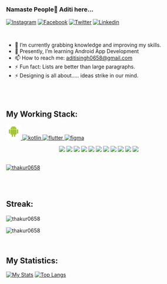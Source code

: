### Namaste People🙏 Aditi here... <br>

[![Instagram](https://img.shields.io/badge/thakur0658-black?style=flat&logo=Instagram&logoColor=pink&link=https:https:https:/https://www.instagram.com/thakur0658/)](https://www.instagram.com/thakur0658/)
[![Facebook](https://img.shields.io/badge/Aditi_Thakur-black?style=flat&logo=Facebook&logoColor=blue&link=https:https:https://www.facebook.com/profile.php?id=100014446202447)](https://www.facebook.com/profile.php?id=100014446202447)
[![Twitter](https://img.shields.io/badge/thakur0658-blue?style=flat&logo=Twitter&logoColor=white&link=https:https:https://twitter.com/AditiSi00044342)](https://twitter.com/AditiSi00044342)
[![Linkedin](https://img.shields.io/badge/Aditi_Singh-blue?style=flat&logo=Linkedin&logoColor=white&link=https:https://www.linkedin.com/in/aditi-singh-424b16197/)](https://www.linkedin.com/in/aditi-singh-424b16197/)


<br>

- 🔭 I’m currently grabbing knowledge and improving my skills.
- 🌱 Presently, I’m learning Android App Development 
- 📫 How to reach me: <a href="aditisingh0658@gmail.com">aditisingh0658@gmail.com</a>
- ⚡ Fun fact: Lists are better than large paragraphs.
- ⚡ Designing is all about..... ideas strike in our mind.


<br><br>

## My Working Stack:
<p align="left"> <a href="https://developer.android.com" target="_blank"> <img src="https://raw.githubusercontent.com/devicons/devicon/master/icons/android/android-original-wordmark.svg" alt="android" width="40" height="40"/> </a> <a href="https://kotlinlang.org" target="_blank"> <img src="https://www.vectorlogo.zone/logos/kotlinlang/kotlinlang-icon.svg" alt="kotlin" width="40" height="40"/> </a> <a href="https://flutter.dev" target="_blank"> <img src="https://www.vectorlogo.zone/logos/flutterio/flutterio-icon.svg" alt="flutter" width="40" height="40"/> </a> <a href="https://www.figma.com/" target="_blank"> <img src="https://www.vectorlogo.zone/logos/figma/figma-icon.svg" alt="figma" width="40" height="40"/> </a> </p>

<div align="center">
    <img src="https://img.shields.io/badge/-C-000000?&style=flat&logo=c&logoColor=5968BA" />
    <img src="https://img.shields.io/badge/-HTML-000000?&style=flat&logo=html5&logoColor=E44D26"/>
    <img src="https://img.shields.io/badge/-CSS-000000?&style=flat&logo=css3&logoColor=42A5F5"/>
    <img src="https://img.shields.io/badge/-Kotlin-000000?&style=flat&logo=kotlin3&logoColor=DEDEDF"/>
    <img src="https://img.shields.io/badge/-XML-000000?&style=flat&logo=xml3&logoColor=29B4F4"/>
    <img src="https://img.shields.io/badge/-JavaScript-000000?style=flat&logo=javascript&logoColor=FFCA28" />
    <img src="https://img.shields.io/badge/-Python-000000?style=flat&logo=python&logoColor=5968BA" />
    <img src="https://img.shields.io/badge/-React-000000?style=flat&logo=react&logoColor=03AABF" />
    <img src="https://img.shields.io/badge/-git-000000?&style=flat&logo=git&logoColor=E64A19"/>
    <img src="https://img.shields.io/badge/-Gitpod-000000?style=flat&logo=gitpod&logoColor=29B4F4" />
    <img src="https://img.shields.io/badge/-Github-000000?style=flat&logo=github&logoColor=DEDEDF" />
</div>
<br>
<p align="left"> <a href="https://github.com/ryo-ma/github-profile-trophy"><img src="https://github-profile-trophy.vercel.app/?username=thakur0658" alt="thakur0658" /></a> </p>
<br><br>

## Streak:
<p><img align="center" src="https://github-readme-stats.vercel.app/api/top-langs?username=thakur0658&show_icons=true&locale=en&layout=compact" alt="thakur0658" /></p>

<p><img align="center" src="https://github-readme-streak-stats.herokuapp.com/?user=thakur0658&" alt="thakur0658" /></p>
<br>

## My Statistics: 

[![My Stats](https://github-readme-stats.vercel.app/api?username=thakur0658&show_icons=true&title_color=08fdd8&icon_color=bb2acf&text_color=ffffff&bg_color=0a192f&count_private=true)](https://github.com/thakur0658?tab=repositories)
[![Top Langs](https://github-readme-stats.vercel.app/api/top-langs/?username=thakur0658&layout=compact&show_icons=true&title_color=08fdd8&icon_color=bb2acf&text_color=ffffff&bg_color=0a192f)](https://github.com/thakur0658?tab=repositories)

